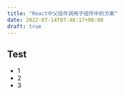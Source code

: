 ```yaml
---
title: "React中父组件调用子组件中的方案"
date: 2022-07-14T07:48:17+08:00
draft: true
---
```


## Test

- 1
- 2
- 3
